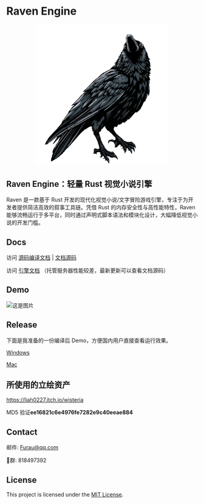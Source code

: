 # Raven Engine
<div style="text-align:center">
<img src="/demo/logo.png" width="350" alt="logo">
</div>

## Raven Engine：轻量 Rust 视觉小说引擎

Raven 是一款基于 Rust 开发的现代化视觉小说/文字冒险游戏引擎，专注于为开发者提供简洁高效的叙事工具链。凭借 Rust 的内存安全性与高性能特性，Raven 能够流畅运行于多平台，同时通过声明式脚本语法和模块化设计，大幅降低视觉小说的开发门槛。

## Docs

访问 [源码编译文档](https://code.raven.rs/ "中文文档") | [文档源码](/docs "文档源码")

访问 [引擎文档](https://doc.raven.rs/ "中文文档")
（托管服务器性能较差，最新更新可以查看文档源码）

## Demo
![这是图片](https://pic1.imgdb.cn/item/6827b98858cb8da5c8f78dbc.png "Magic Gardens")

## Release

下面是我准备的一份编译后 Demo，方便国内用户直接查看运行效果。

[Windows](https://www.hostize.com/zh/v/_Ynpj6G6oI)

[Mac](https://www.hostize.com/zh/v/3FBteCgwTS)
## 所使用的立绘资产

https://liah0227.itch.io/wisteria

MD5 验证**ee16821c6e4976fe7282e9c40eeae884**

## Contact

邮件: Furau@qq.com

🐧群: 818497392

## License

This project is licensed under the [MIT License](LICENSE).
